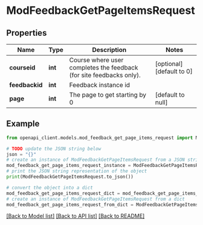 # ModFeedbackGetPageItemsRequest


## Properties

Name | Type | Description | Notes
------------ | ------------- | ------------- | -------------
**courseid** | **int** | Course where user completes the feedback (for site feedbacks only). | [optional] [default to 0]
**feedbackid** | **int** | Feedback instance id | 
**page** | **int** | The page to get starting by 0 | [default to null]

## Example

```python
from openapi_client.models.mod_feedback_get_page_items_request import ModFeedbackGetPageItemsRequest

# TODO update the JSON string below
json = "{}"
# create an instance of ModFeedbackGetPageItemsRequest from a JSON string
mod_feedback_get_page_items_request_instance = ModFeedbackGetPageItemsRequest.from_json(json)
# print the JSON string representation of the object
print(ModFeedbackGetPageItemsRequest.to_json())

# convert the object into a dict
mod_feedback_get_page_items_request_dict = mod_feedback_get_page_items_request_instance.to_dict()
# create an instance of ModFeedbackGetPageItemsRequest from a dict
mod_feedback_get_page_items_request_from_dict = ModFeedbackGetPageItemsRequest.from_dict(mod_feedback_get_page_items_request_dict)
```
[[Back to Model list]](../README.md#documentation-for-models) [[Back to API list]](../README.md#documentation-for-api-endpoints) [[Back to README]](../README.md)


